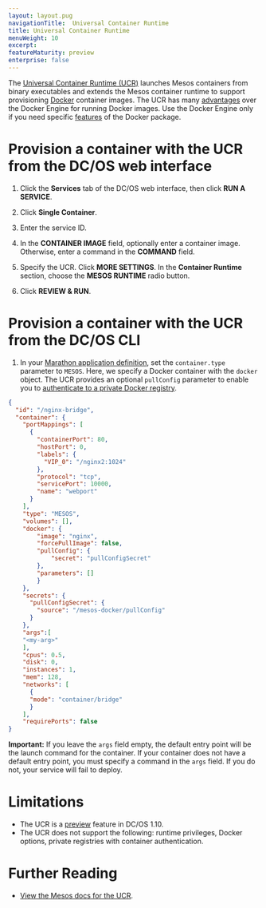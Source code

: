```yaml
---
layout: layout.pug
navigationTitle:  Universal Container Runtime
title: Universal Container Runtime
menuWeight: 10
excerpt:
featureMaturity: preview
enterprise: false
---
```


<!-- This source repo for this topic is https://github.com/dcos/dcos-docs -->


The [Universal Container Runtime (UCR)](http://mesos.apache.org/documentation/latest/container-image) launches Mesos containers from binary executables and extends the Mesos container runtime to support provisioning [Docker](https://docker.com/) container images. The UCR has many [advantages](/1.10/deploying-services/containerizers/) over the Docker Engine for running Docker images.  Use the Docker Engine only if you need specific [ features](/1.10/deploying-services/containerizers/#container-runtime-features) of the Docker package.

# Provision a container with the UCR from the DC/OS web interface

1. Click the **Services** tab of the DC/OS web interface, then click **RUN A SERVICE**.

1. Click **Single Container**.

1. Enter the service ID.

1. In the **CONTAINER IMAGE** field, optionally enter a container image. Otherwise, enter a command in the **COMMAND** field.

1. Specify the UCR. Click **MORE SETTINGS**. In the **Container Runtime** section, choose the **MESOS RUNTIME** radio button.

1. Click **REVIEW & RUN**.


# Provision a container with the UCR from the DC/OS CLI

1. In your [Marathon application definition](/1.10/deploying-services/creating-services/#deploying-a-simple-docker-based-application-with-the-rest-api), set the `container.type` parameter to `MESOS`. Here, we specify a Docker container with the `docker` object. The UCR provides an optional `pullConfig` parameter to enable you to [authenticate to a private Docker registry](/1.10/deploying-services/private-docker-registry/).

```json
{
  "id": "/nginx-bridge",
  "container": {
    "portMappings": [
      {
        "containerPort": 80,
        "hostPort": 0,
        "labels": {
          "VIP_0": "/nginx2:1024"
        },
        "protocol": "tcp",
        "servicePort": 10000,
        "name": "webport"
      }
    ],
    "type": "MESOS",
    "volumes": [],
    "docker": {
        "image": "nginx",
        "forcePullImage": false,
        "pullConfig": {
            "secret": "pullConfigSecret"
        },
        "parameters": []
        }
    },
    "secrets": {
      "pullConfigSecret": {
        "source": "/mesos-docker/pullConfig"
      }
    },
    "args":[
    "<my-arg>"
    ],
    "cpus": 0.5,
    "disk": 0,
    "instances": 1,
    "mem": 128,
    "networks": [
      {
      "mode": "container/bridge"
      }
    ],
    "requirePorts": false
}
```

**Important:** If you leave the `args` field empty, the default entry point will be the launch command for the container. If your container does not have a default entry point, you must specify a command in the `args` field. If you do not, your service will fail to deploy.

# Limitations
- The UCR is a [preview](/1.10/overview/feature-maturity/) feature in DC/OS 1.10.
- The UCR does not support the following: runtime privileges, Docker options, private registries with container authentication.

# Further Reading
- [View the Mesos docs for the UCR](http://mesos.apache.org/documentation/latest/container-image/).
